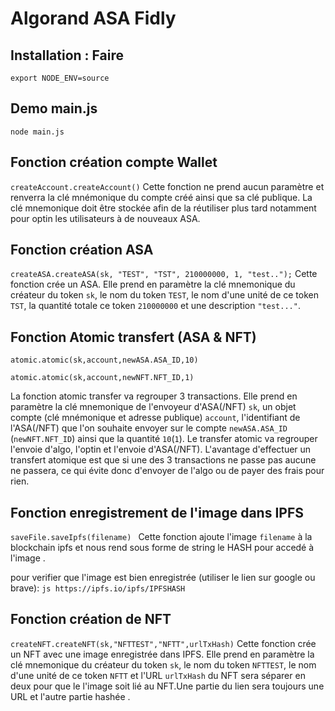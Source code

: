 # Algorand ASA Fidly

## Installation : Faire

```export NODE_ENV=source```

## Demo main.js

```node main.js```

## Fonction création compte Wallet

```createAccount.createAccount()```
Cette fonction ne prend aucun paramètre et renverra la clé mnémonique du compte créé ainsi que sa clé publique. La clé mnemonique doit être stockée afin de la réutiliser plus tard notamment pour optin les utilisateurs à de nouveaux ASA.

## Fonction création ASA

```createASA.createASA(sk, "TEST", "TST", 210000000, 1, "test..");```
Cette fonction crée un ASA. Elle prend en paramètre la clé mnemonique du créateur du token `sk`, le nom du token `TEST`, le nom d'une unité de ce token `TST`, la quantité totale ce token `210000000` et une description `"test..."`.

## Fonction Atomic transfert (ASA & NFT)

```atomic.atomic(sk,account,newASA.ASA_ID,10)```

```atomic.atomic(sk,account,newNFT.NFT_ID,1)```

La fonction atomic transfer va regrouper 3 transactions. Elle prend en paramètre la clé mnemonique de l'envoyeur d'ASA(/NFT) `sk`, un objet compte (clé mnémonique et adresse publique) `account`, l'identifiant de l'ASA(/NFT) que l'on souhaite envoyer sur le compte `newASA.ASA_ID` (`newNFT.NFT_ID`) ainsi que la quantité `10`(`1`). Le transfer atomic va regrouper l'envoie d'algo, l'optin et l'envoie d'ASA(/NFT). L'avantage d'effectuer un transfert atomique est que si une des 3 transactions ne passe pas aucune ne passera, ce qui évite donc d'envoyer de l'algo ou de payer des frais pour rien.

## Fonction enregistrement de l'image dans IPFS

```saveFile.saveIpfs(filename) ```
Cette fonction ajoute l'image ```filename``` à la blockchain ipfs et nous rend sous forme de string le HASH pour accedé à l'image .

pour verifier que l'image est bien enregistrée (utiliser le lien sur google ou brave):
    ```js
    https://ipfs.io/ipfs/IPFSHASH```


## Fonction création de NFT

```createNFT.createNFT(sk,"NFTTEST","NFTT",urlTxHash)```
Cette fonction crée un NFT avec une image enregistrée dans IPFS. Elle prend en paramètre la clé mnemonique du créateur du token `sk`, le nom du token `NFTTEST`, le nom d'une unité de ce token `NFTT` et l'URL  `urlTxHash` du NFT  sera séparer en deux pour que le l'image soit lié au NFT.Une partie du lien sera toujours une URL et l'autre partie  hashée .
